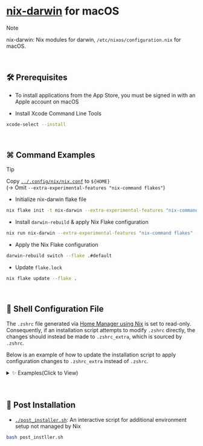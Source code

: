# [nix-darwin](https://github.com/LnL7/nix-darwin) for macOS

> [!NOTE]  
> nix-darwin: Nix modules for darwin, `/etc/nixos/configuration.nix` for macOS.

<br>

## 🛠️ Prerequisites

- To install applications from the App Store, you must be signed in with an Apple account on macOS

- Install Xcode Command Line Tools

```bash
xcode-select --install
```

<br>

## ⌘ Command Examples

> [!TIP]  
> Copy [`../.config/nix/nix.conf`](../.config/nix/nix.conf) to `${HOME}`  
> (→ Omit `--extra-experimental-features "nix-command flakes"`)

- Initialize nix-darwin flake file

```bash
nix flake init -t nix-darwin --extra-experimental-features "nix-command flakes"
```

- Install `darwin-rebuild` & apply Nix Flake configuration

```bash
nix run nix-darwin --extra-experimental-features "nix-command flakes" -- switch --flake .#default
```

- Apply the Nix Flake configuration

```bash
darwin-rebuild switch --flake .#default
```

- Update `flake.lock`

```bash
nix flake update --flake .
```

<br>

## 📝 Shell Configuration File

The `.zshrc` file generated via [Home Manager using Nix](https://github.com/nix-community/home-manager) is set to read-only.  
Consequently, if an installation script attempts to modify `.zshrc` directly, the changes should instead be made to `.zshrc_extra`, which is sourced by `.zshrc`.

Below is an example of how to update the installation script to apply configuration changes to `.zshrc_extra` instead of `.zshrc`.

<details>
  <summary>✨ Examples(Click to View)</summary><br>

- [nvm](https://github.com/nvm-sh/nvm)

```bash
curl -o- https://raw.githubusercontent.com/nvm-sh/nvm/v0.40.1/install.sh | sed 's/\.zshrc/\.zshrc_extra/g' | bash
```

- [sdkman](https://sdkman.io/)

```bash
curl -s "https://get.sdkman.io" | sed 's/\.zshrc/\.zshrc_extra/g' | bash
```

</details><br>

<br>

## 🌟 Post Installation

- [`./post_installer.sh`](./post_installer.sh): An interactive script for additional environment setup not managed by Nix

```bash
bash post_instller.sh
```
